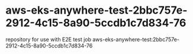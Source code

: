 # aws-eks-anywhere-test-2bbc757e-2912-4c15-8a90-5ccdb1c7d834-76
repository for use with E2E test job aws-eks-anywhere-test:2bbc757e-2912-4c15-8a90-5ccdb1c7d834-76
